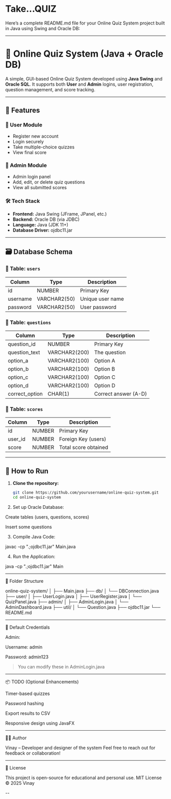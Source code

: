 # Take...QUIZ
Here’s a complete README.md file for your Online Quiz System project built in Java using Swing and Oracle DB:


---

# 🧠 Online Quiz System (Java + Oracle DB)

A simple, GUI-based Online Quiz System developed using **Java Swing** and **Oracle SQL**. It supports both **User** and **Admin** logins, user registration, question management, and score tracking.

---

## 📌 Features

### 👤 User Module
- Register new account
- Login securely
- Take multiple-choice quizzes
- View final score

### 🔐 Admin Module
- Admin login panel
- Add, edit, or delete quiz questions
- View all submitted scores

### 🛠️ Tech Stack
- **Frontend:** Java Swing (JFrame, JPanel, etc.)
- **Backend:** Oracle DB (via JDBC)
- **Language:** Java (JDK 11+)
- **Database Driver:** ojdbc11.jar

---

## 🗃️ Database Schema

### 🔸 Table: `users`
| Column       | Type         | Description         |
|--------------|--------------|---------------------|
| id           | NUMBER       | Primary Key         |
| username     | VARCHAR2(50) | Unique user name    |
| password     | VARCHAR2(50) | User password       |

### 🔸 Table: `questions`
| Column        | Type          | Description        |
|---------------|---------------|--------------------|
| question_id   | NUMBER        | Primary Key        |
| question_text | VARCHAR2(200) | The question       |
| option_a      | VARCHAR2(100) | Option A           |
| option_b      | VARCHAR2(100) | Option B           |
| option_c      | VARCHAR2(100) | Option C           |
| option_d      | VARCHAR2(100) | Option D           |
| correct_option| CHAR(1)       | Correct answer (A-D) |

### 🔸 Table: `scores`
| Column     | Type         | Description           |
|------------|--------------|-----------------------|
| id         | NUMBER       | Primary Key           |
| user_id    | NUMBER       | Foreign Key (users)   |
| score      | NUMBER       | Total score obtained  |

---

## 🚀 How to Run

1. **Clone the repository:**
   ```bash
   git clone https://github.com/yourusername/online-quiz-system.git
   cd online-quiz-system

2. Set up Oracle Database:

Create tables (users, questions, scores)

Insert some questions



3. Compile Java Code:

javac -cp ".;ojdbc11.jar" Main.java


4. Run the Application:

java -cp ".;ojdbc11.jar" Main




---

🧩 Folder Structure

online-quiz-system/
│
├── Main.java
├── db/
│   └── DBConnection.java
├── user/
│   ├── UserLogin.java
│   ├── UserRegister.java
│   └── QuizPanel.java
├── admin/
│   ├── AdminLogin.java
│   └── AdminDashboard.java
├── util/
│   └── Question.java
├── ojdbc11.jar
└── README.md


---

🔑 Default Credentials

Admin:

Username: admin

Password: admin123



> You can modify these in AdminLogin.java




---

📦 TODO (Optional Enhancements)

Timer-based quizzes

Password hashing

Export results to CSV

Responsive design using JavaFX



---

👨‍💻 Author

Vinay – Developer and designer of the system
Feel free to reach out for feedback or collaboration!


---

📄 License

This project is open-source for educational and personal use.
MIT License © 2025 Vinay

--

